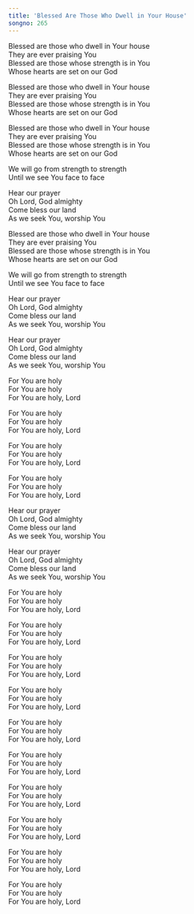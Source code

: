 ```yaml
---  
title: 'Blessed Are Those Who Dwell in Your House'  
songno: 265  
---  
```

Blessed are those who dwell in Your house  
They are ever praising You  
Blessed are those whose strength is in You  
Whose hearts are set on our God  
  
Blessed are those who dwell in Your house  
They are ever praising You  
Blessed are those whose strength is in You  
Whose hearts are set on our God  
  
Blessed are those who dwell in Your house  
They are ever praising You  
Blessed are those whose strength is in You  
Whose hearts are set on our God  
  
We will go from strength to strength  
Until we see You face to face  
  
Hear our prayer  
Oh Lord, God almighty  
Come bless our land  
As we seek You, worship You  
  
Blessed are those who dwell in Your house  
They are ever praising You  
Blessed are those whose strength is in You  
Whose hearts are set on our God  
  
We will go from strength to strength  
Until we see You face to face  
  
Hear our prayer  
Oh Lord, God almighty  
Come bless our land  
As we seek You, worship You  
  
Hear our prayer  
Oh Lord, God almighty  
Come bless our land  
As we seek You, worship You  
  
For You are holy  
For You are holy  
For You are holy, Lord  
  
For You are holy  
For You are holy  
For You are holy, Lord  
  
For You are holy  
For You are holy  
For You are holy, Lord  
  
For You are holy  
For You are holy  
For You are holy, Lord  
  
Hear our prayer  
Oh Lord, God almighty  
Come bless our land  
As we seek You, worship You  
  
Hear our prayer  
Oh Lord, God almighty  
Come bless our land  
As we seek You, worship You  
  
For You are holy  
For You are holy  
For You are holy, Lord  
  
For You are holy  
For You are holy  
For You are holy, Lord  
  
For You are holy  
For You are holy  
For You are holy, Lord  
  
For You are holy  
For You are holy  
For You are holy, Lord  
  
For You are holy  
For You are holy  
For You are holy, Lord  
  
For You are holy  
For You are holy  
For You are holy, Lord  
  
For You are holy  
For You are holy  
For You are holy, Lord  
  
For You are holy  
For You are holy  
For You are holy, Lord  
  
For You are holy  
For You are holy  
For You are holy, Lord  
  
For You are holy  
For You are holy  
For You are holy, Lord  
